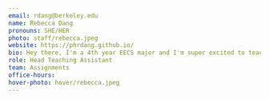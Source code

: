 ```yaml
---
email: rdang@berkeley.edu
name: Rebecca Dang
pronouns: SHE/HER
photo: staff/rebecca.jpeg
website: https://phrdang.github.io/
bio: Hey there, I'm a 4th year EECS major and I'm super excited to teach Data 101! Happy to chat about this course, classes and clubs at Berkeley, professional development, guitar, books, movies, TV, music, and more :D
role: Head Teaching Assistant
team: Assignments
office-hours: 
hover-photo: hover/rebecca.jpeg
---
```

